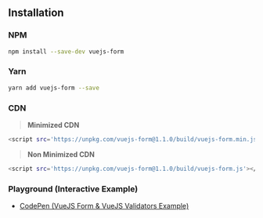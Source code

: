 ## Installation

### NPM

```bash
npm install --save-dev vuejs-form
```

### Yarn

```bash
yarn add vuejs-form --save
```

### CDN

> **Minimized CDN**
```bash
<script src='https://unpkg.com/vuejs-form@1.1.0/build/vuejs-form.min.js'></script>
```

> **Non Minimized CDN**
```bash
<script src='https://unpkg.com/vuejs-form@1.1.0/build/vuejs-form.js'></script>
```

### Playground (Interactive Example)
- [CodePen (VueJS Form & VueJS Validators Example)](https://codepen.io/zhorton34/pen/zYvWZYz)


